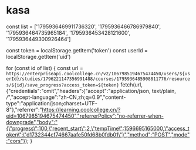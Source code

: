 # kasa


const list =  ['1795936469911736320', '1795936466786979840', '1795936464735965184', '1795936453428121600', '1795936449300926464']

const token = localStorage.getItem('token')
const userId = localStorage.getItem('uid')

for (const id of list) {
  const url = `https://enterpriseapi.coolcollege.cn/v2/1067985194675474450/users/${userId}/studies/1796221147356991488/courses/1795936485908811776/resources/${id}/save_progress?access_token=${token}`
  fetch(url, {"credentials":"omit","headers":{"accept":"application/json, text/plain, */*","accept-language":"zh-CN,zh;q=0.9","content-type":"application/json;charset=UTF-8"},"referrer":"https://learning.coolcollege.cn/?eid=1067985194675474450","referrerPolicy":"no-referrer-when-downgrade","body":"{\"progress\":100,\"recent_start\":2,\"tempTime\":1596695165000,\"access_token\":\"d1732344cf74667aafe50fd68b0fdb01\"}","method":"POST","mode":"cors"});
}
